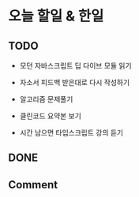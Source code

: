 # 오늘 할일 & 한일

## TODO

- 모던 자바스크립트 딥 다이브 모듈 읽기

- 자소서 피드백 받은대로 다시 작성하기

- 알고리즘 문제풀기

- 클린코드 요약본 보기

- 시간 남으면 타입스크립트 강의 듣기

## DONE

## Comment
